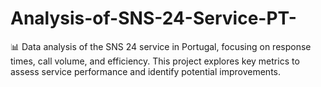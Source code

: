 # Analysis-of-SNS-24-Service-PT-
📊 Data analysis of the SNS 24 service in Portugal, focusing on response times, call volume, and efficiency. This project explores key metrics to assess service performance and identify potential improvements.
